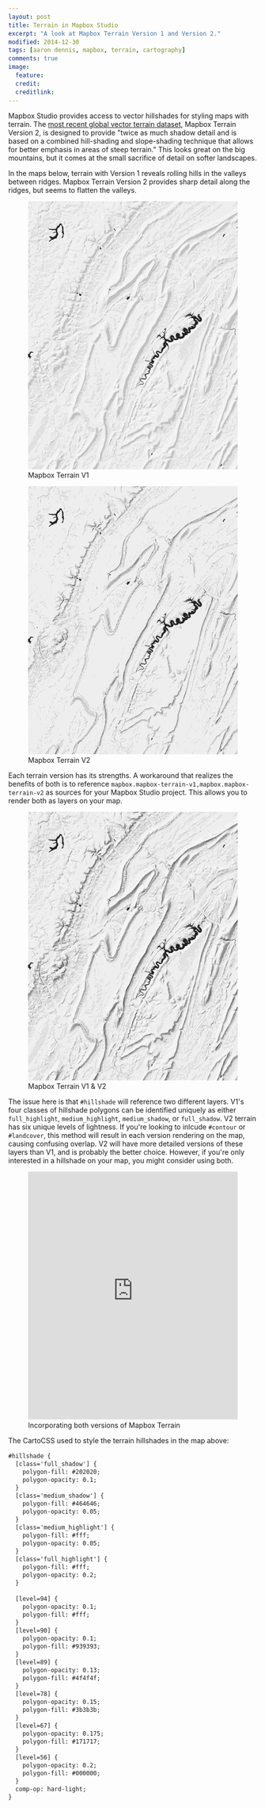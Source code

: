```yaml
---
layout: post
title: Terrain in Mapbox Studio
excerpt: "A look at Mapbox Terrain Version 1 and Version 2."
modified: 2014-12-30
tags: [aaron dennis, mapbox, terrain, cartography]
comments: true
image:
  feature: 
  credit: 
  creditlink: 
---
```

Mapbox Studio provides access to vector hillshades for styling maps with terrain. The <a href="https://www.mapbox.com/blog/mapbox-terrain-data-update/">most recent global vector terrain dataset</a>, Mapbox Terrain Version 2, is designed to provide "twice as much shadow detail and is based on a combined hill-shading and slope-shading technique that allows for better emphasis in areas of steep terrain." This looks great on the big mountains, but it comes at the small sacrifice of detail on softer landscapes. 

In the maps below, terrain with Version 1 reveals rolling hills in the valleys between ridges. Mapbox Terrain Version 2 provides sharp detail along the ridges, but seems to flatten the valleys.

<figure>
	<img src="/images/mapbox-terrain/ridge-valley-v1.png">
	<figcaption>Mapbox Terrain V1</figcaption>
</figure>

<figure>
	<img src="/images/mapbox-terrain/ridge-valley-v2.png">
	<figcaption>Mapbox Terrain V2</figcaption>
</figure>

Each terrain version has its strengths. A workaround that realizes the benefits of both is to reference `mapbox.mapbox-terrain-v1,mapbox.mapbox-terrain-v2` as sources for your Mapbox Studio project. This allows you to render both as layers on your map.

<figure>
	<img src="/images/mapbox-terrain/ridge-valley-v1v2.png">
	<figcaption>Mapbox Terrain V1 & V2</figcaption>
</figure>

The issue here is that `#hillshade` will reference two different layers. V1's four classes of hillshade polygons can be identified uniquely as either `full_highlight`, `medium_highlight`, `medium_shadow`, or `full_shadow`. V2 terrain has six unique levels of lightness. If you're looking to inlcude `#contour` or `#landcover`, this method will result in each version rendering on the map, causing confusing overlap. V2 will have more detailed versions of these layers than V1, and is probably the better choice. However, if you're only interested in a hillshade on your map, you might consider using both.

<figure>
	<iframe width="100%" height="500px" frameBorder="0" src="https://a.tiles.mapbox.com/v4/aarondennis.670c48aa.html?access_token=pk.eyJ1IjoiYWFyb25kZW5uaXMiLCJhIjoiem5LLURoYyJ9.T3tswGTI5ve8_wE-a02cMw"></iframe>
	<figcaption>Incorporating both versions of Mapbox Terrain</figcaption>
</figure>

The CartoCSS used to style the terrain hillshades in the map above:

<pre><code class="CSS">#hillshade {
  [class='full_shadow'] {
    polygon-fill: #202020;
    polygon-opacity: 0.1;
  }
  [class='medium_shadow'] {
    polygon-fill: #464646;
    polygon-opacity: 0.05;
  }
  [class='medium_highlight'] {
    polygon-fill: #fff;
    polygon-opacity: 0.05;
  }
  [class='full_highlight'] {
    polygon-fill: #fff;
    polygon-opacity: 0.2;
  }
  
  [level=94] { 
    polygon-opacity: 0.1; 
    polygon-fill: #fff; 
  }
  [level=90] { 
    polygon-opacity: 0.1; 
    polygon-fill: #939393; 
  }
  [level=89] { 
    polygon-opacity: 0.13; 
    polygon-fill: #4f4f4f; 
  }
  [level=78] { 
    polygon-opacity: 0.15; 
    polygon-fill: #3b3b3b; 
  }
  [level=67] { 
    polygon-opacity: 0.175; 
    polygon-fill: #171717; 
  }
  [level=56] { 
    polygon-opacity: 0.2; 
    polygon-fill: #000000; 
  }
  comp-op: hard-light;
}
</code></pre>
